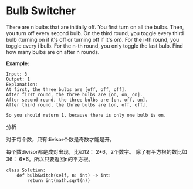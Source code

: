 # Bulb Switcher



There are n bulbs that are initially off. You first turn on all the bulbs. Then, you turn off every second bulb. On the third round, you toggle every third bulb \(turning on if it's off or turning off if it's on\). For the i-th round, you toggle every i bulb. For the n-th round, you only toggle the last bulb. Find how many bulbs are on after n rounds.

**Example:**

```text
Input: 3
Output: 1 
Explanation: 
At first, the three bulbs are [off, off, off].
After first round, the three bulbs are [on, on, on].
After second round, the three bulbs are [on, off, on].
After third round, the three bulbs are [on, off, off]. 

So you should return 1, because there is only one bulb is on.
```

分析

对于每个数，只有divisor个数是奇数才能是开。

每个数divisor都是成对出现，比如12： 2\*6，2个数字。 除了有平方根的数比如36： 6\*6。所以只要返回n的平方根。

```text
class Solution:
    def bulbSwitch(self, n: int) -> int:
        return int(math.sqrt(n))
            
        
                
        
                
                
        
```



